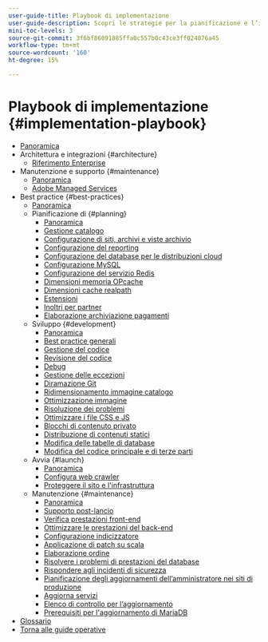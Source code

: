 ```yaml
---
user-guide-title: Playbook di implementazione
user-guide-description: Scopri le strategie per la pianificazione e l’implementazione di un sito Adobe Commerce di successo.
mini-toc-levels: 3
source-git-commit: 3f6bf86091885ffa0c557b0c43ce3ff024076a45
workflow-type: tm+mt
source-wordcount: '160'
ht-degree: 15%

---
```



# Playbook di implementazione {#implementation-playbook}

- [Panoramica](overview.md)
- Architettura e integrazioni {#architecture}
   - [Riferimento Enterprise](architecture/enterprise-blueprint.md)
- Manutenzione e supporto {#maintenance}
   - [Panoramica](maintenance/overview.md)
   - [Adobe Managed Services](maintenance/adobe-managed-services.md)
- Best practice {#best-practices}
   - [Panoramica](best-practices/phases.md)
   - Pianificazione di {#planning}
      - [Panoramica](best-practices/planning/overview.md)
      - [Gestione catalogo](best-practices/planning/catalog-management.md)
      - [Configurazione di siti, archivi e viste archivio](best-practices/planning/sites-stores-store-views.md)
      - [Configurazione del reporting](best-practices/planning/reporting-configuration.md)
      - [Configurazione del database per le distribuzioni cloud&#x200B;](best-practices/planning/database-on-cloud.md)
      - [Configurazione MySQL](best-practices/planning/mysql-configuration.md)
      - [Configurazione del servizio Redis](best-practices/planning/redis-service-configuration.md)
      - [Dimensioni memoria OPcache](best-practices/planning/opcache-memory-size.md)
      - [Dimensioni cache realpath](best-practices/planning/realpath-cache-size.md)
      - [Estensioni](best-practices/planning/extensions.md)
      - [Inoltri per partner](best-practices/planning/partner-escalation.md)
      - [Elaborazione archiviazione pagamenti](best-practices/planning/payment-processing-storage.md)
   - Sviluppo {#development}
      - [Panoramica](best-practices/development/overview.md)
      - [Best practice generali](best-practices/development/general.md)
      - [Gestione del codice](best-practices/development/code-management.md)
      - [Revisione del codice](best-practices/development/code-review.md)
      - [Debug](best-practices/development/debugging.md)
      - [Gestione delle eccezioni](best-practices/development/exception-handling.md)
      - [Diramazione Git](best-practices/development/git-branching.md)
      - [Ridimensionamento immagine catalogo](best-practices/development/catalog-image-resizing.md)
      - [Ottimizzazione immagine](best-practices/development/image-optimization.md)
      - [Risoluzione dei problemi](best-practices/development/troubleshooting.md)
      - [Ottimizzare i file CSS e JS](best-practices/development/optimize-css-js-files.md)
      - [Blocchi di contenuto privato](best-practices/development/private-content-block-configuration.md)
      - [Distribuzione di contenuti statici](best-practices/development/static-content-deployment.md)
      - [Modifica delle tabelle di database](best-practices/development/modifying-core-and-third-party-tables.md)
      - [Modifica del codice principale e di terze parti](best-practices/development/modifying-core-and-third-party-code.md)
   - Avvia {#launch}
      - [Panoramica](best-practices/launch/overview.md)
      - [Configura web crawler](best-practices/launch/robots-txt.md)
      - [Proteggere il sito e l&#39;infrastruttura](best-practices/launch/security-best-practices.md)
   - Manutenzione {#maintenance}
      - [Panoramica](best-practices/maintenance/overview.md)
      - [Supporto post-lancio](best-practices/maintenance/post-launch.md)
      - [Verifica prestazioni front-end](best-practices/maintenance/frontend-performance.md)
      - [Ottimizzare le prestazioni del back-end](best-practices/maintenance/backend-performance.md)
      - [Configurazione indicizzatore](best-practices/maintenance/indexer-configuration.md)
      - [Applicazione di patch su scala](best-practices/maintenance/patching-at-scale.md)
      - [Elaborazione ordine](best-practices/maintenance/order-processing-configuration.md)
      - [Risolvere i problemi di prestazioni del database](best-practices/maintenance/resolve-database-performance-issues.md)
      - [Rispondere agli incidenti di sicurezza](best-practices/maintenance/respond-to-security-incident.md)
      - [Pianificazione degli aggiornamenti dell’amministratore nei siti di produzione](best-practices/maintenance/scheduling-admin-updates-in-production.md)
      - [Aggiorna servizi](best-practices/maintenance/update-services.md)
      - [Elenco di controllo per l’aggiornamento](best-practices/maintenance/upgrade-checklist.md)
      - [Prerequisiti per l&#39;aggiornamento di MariaDB](best-practices/maintenance/mariadb-upgrade.md)
- [Glossario](glossary.md)
- [Torna alle guide operative](https://experienceleague.adobe.com/docs/commerce-operations/operational-guides/home.html)
